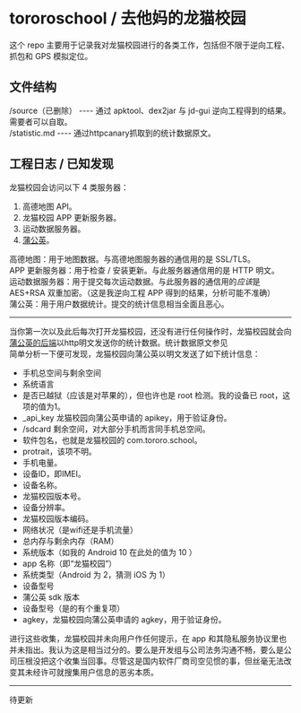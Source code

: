 # tororoschool / 去他妈的龙猫校园

这个 repo 主要用于记录我对龙猫校园进行的各类工作，包括但不限于逆向工程、抓包和 GPS 模拟定位。

## 文件结构

/source（已删除） ---- 通过 apktool、dex2jar 与 jd-gui 逆向工程得到的结果。需要者可以自取。  
/statistic.md ---- 通过httpcanary抓取到的统计数据原文。

## 工程日志 / 已知发现

龙猫校园会访问以下 4 类服务器：

1. 高德地图 API。
2. 龙猫校园 APP 更新服务器。
3. 运动数据服务器。
4. [蒲公英](https://www.pgyer.com/)。

高德地图：用于地图数据。与高德地图服务器的通信用的是 SSL/TLS。  
APP 更新服务器：用于检查 / 安装更新。与此服务器通信用的是 HTTP 明文。  
运动数据服务器：用于提交每次运动数据。与此服务器的通信用的*应该*是 AES+RSA 双重加密。（这是我逆向工程 APP 得到的结果，分析可能不准确）  
蒲公英：用于用户数据统计。提交的统计信息相当全面且恶心。

---

当你第一次以及此后每次打开龙猫校园，还没有进行任何操作时，龙猫校园就会向[蒲公英的后端](http://www.pgyer.com/apiv1/sdkstat/launch)以http明文发送你的统计数据。统计数据原文参见[](https://github.com/lixiang810/tororoschool/blob/main/statistic.md)  
简单分析一下便可发现，龙猫校园向蒲公英以明文发送了如下统计信息：

* 手机总空间与剩余空间
* 系统语言
* 是否已越狱（应该是对苹果的），但也许也是 root 检测。我的设备已 root，这项的值为1。
* _api_key 龙猫校园向蒲公英申请的 apikey，用于验证身份。
* /sdcard 剩余空间，对大部分手机而言同手机总空间。
* 软件包名，也就是龙猫校园的 com.tororo.school。
* protrait，该项不明。
* 手机电量。
* 设备ID，即IMEI。
* 设备名称。
* 龙猫校园版本号。
* 设备分辨率。
* 龙猫校园版本编码。
* 网络状况（是wifi还是手机流量）
* 总内存与剩余内存（RAM）
* 系统版本（如我的 Android 10 在此处的值为 10 ）
* app 名称（即“龙猫校园”）
* 系统类型（Android 为 2，猜测 iOS 为 1）
* 设备型号
* 蒲公英 sdk 版本
* 设备型号（是的有个重复项）
* agkey，龙猫校园向蒲公英申请的 agkey，用于验证身份。

进行这些收集，龙猫校园并未向用户作任何提示，在 app 和其隐私服务协议里也并未指出。我认为这是相当过分的。要么是开发组与公司法务沟通不畅，要么是公司压根没把这个收集当回事。尽管这是国内软件厂商司空见惯的事，但丝毫无法改变其未经许可就搜集用户信息的恶劣本质。  

---

待更新
